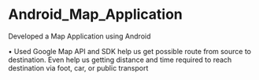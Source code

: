 # Android_Map_Application

Developed a Map Application using Android

•	Used Google Map API and SDK help us get possible route from source to destination. Even help us getting distance and time required to reach destination via foot, car, or public transport
